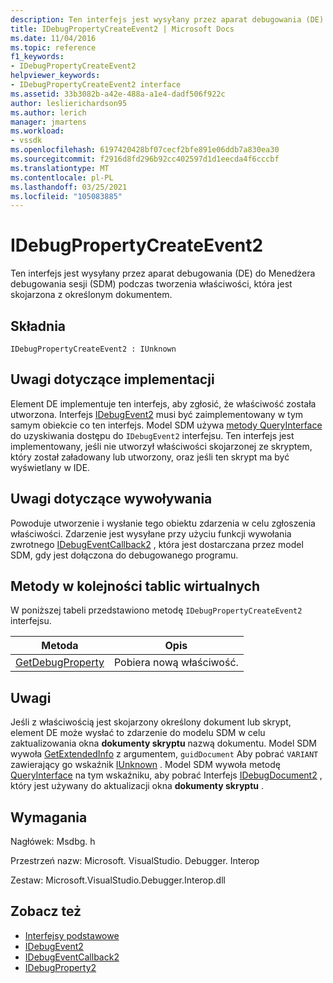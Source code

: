 ```yaml
---
description: Ten interfejs jest wysyłany przez aparat debugowania (DE) do Menedżera debugowania sesji (SDM) podczas tworzenia właściwości, która jest skojarzona z określonym dokumentem.
title: IDebugPropertyCreateEvent2 | Microsoft Docs
ms.date: 11/04/2016
ms.topic: reference
f1_keywords:
- IDebugPropertyCreateEvent2
helpviewer_keywords:
- IDebugPropertyCreateEvent2 interface
ms.assetid: 33b3082b-a42e-488a-a1e4-dadf506f922c
author: leslierichardson95
ms.author: lerich
manager: jmartens
ms.workload:
- vssdk
ms.openlocfilehash: 6197420428bf07cecf2bfe891e06ddb7a830ea30
ms.sourcegitcommit: f2916d8fd296b92cc402597d1d1eecda4f6cccbf
ms.translationtype: MT
ms.contentlocale: pl-PL
ms.lasthandoff: 03/25/2021
ms.locfileid: "105083885"
---
```

# <a name="idebugpropertycreateevent2"></a>IDebugPropertyCreateEvent2
Ten interfejs jest wysyłany przez aparat debugowania (DE) do Menedżera debugowania sesji (SDM) podczas tworzenia właściwości, która jest skojarzona z określonym dokumentem.

## <a name="syntax"></a>Składnia

```
IDebugPropertyCreateEvent2 : IUnknown
```

## <a name="notes-for-implementers"></a>Uwagi dotyczące implementacji
 Element DE implementuje ten interfejs, aby zgłosić, że właściwość została utworzona. Interfejs [IDebugEvent2](../../../extensibility/debugger/reference/idebugevent2.md) musi być zaimplementowany w tym samym obiekcie co ten interfejs. Model SDM używa [metody QueryInterface](/cpp/atl/queryinterface) do uzyskiwania dostępu do `IDebugEvent2` interfejsu. Ten interfejs jest implementowany, jeśli nie utworzył właściwości skojarzonej ze skryptem, który został załadowany lub utworzony, oraz jeśli ten skrypt ma być wyświetlany w IDE.

## <a name="notes-for-callers"></a>Uwagi dotyczące wywoływania
 Powoduje utworzenie i wysłanie tego obiektu zdarzenia w celu zgłoszenia właściwości. Zdarzenie jest wysyłane przy użyciu funkcji wywołania zwrotnego [IDebugEventCallback2](../../../extensibility/debugger/reference/idebugeventcallback2.md) , która jest dostarczana przez model SDM, gdy jest dołączona do debugowanego programu.

## <a name="methods-in-vtable-order"></a>Metody w kolejności tablic wirtualnych
 W poniższej tabeli przedstawiono metodę `IDebugPropertyCreateEvent2` interfejsu.

|Metoda|Opis|
|------------|-----------------|
|[GetDebugProperty](../../../extensibility/debugger/reference/idebugpropertycreateevent2-getdebugproperty.md)|Pobiera nową właściwość.|

## <a name="remarks"></a>Uwagi
 Jeśli z właściwością jest skojarzony określony dokument lub skrypt, element DE może wysłać to zdarzenie do modelu SDM w celu zaktualizowania okna **dokumenty skryptu** nazwą dokumentu. Model SDM wywoła [GetExtendedInfo](../../../extensibility/debugger/reference/idebugproperty2-getextendedinfo.md) z argumentem, `guidDocument` Aby pobrać `VARIANT` zawierający go wskaźnik [IUnknown](/cpp/atl/iunknown) . Model SDM wywoła metodę [QueryInterface](/cpp/atl/queryinterface) na tym wskaźniku, aby pobrać Interfejs [IDebugDocument2](../../../extensibility/debugger/reference/idebugdocument2.md) , który jest używany do aktualizacji okna **dokumenty skryptu** .

## <a name="requirements"></a>Wymagania
 Nagłówek: Msdbg. h

 Przestrzeń nazw: Microsoft. VisualStudio. Debugger. Interop

 Zestaw: Microsoft.VisualStudio.Debugger.Interop.dll

## <a name="see-also"></a>Zobacz też
- [Interfejsy podstawowe](../../../extensibility/debugger/reference/core-interfaces.md)
- [IDebugEvent2](../../../extensibility/debugger/reference/idebugevent2.md)
- [IDebugEventCallback2](../../../extensibility/debugger/reference/idebugeventcallback2.md)
- [IDebugProperty2](../../../extensibility/debugger/reference/idebugproperty2.md)
